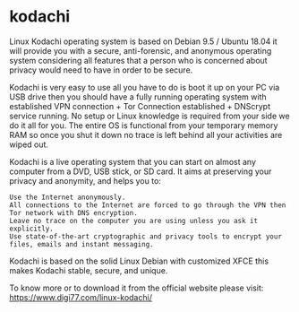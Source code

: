 # kodachi

Linux Kodachi operating system is based on Debian 9.5 / Ubuntu 18.04 it will provide you with a secure, anti-forensic, and anonymous operating system considering all features that a person who is concerned about privacy would need to have in order to be secure.

Kodachi is very easy to use all you have to do is boot it up on your PC via USB drive then you should have a fully running operating system with established VPN connection + Tor Connection established + DNScrypt service running. No setup or Linux knowledge is required from your side we do it all for you. The entire OS is functional from your temporary memory RAM so once you shut it down no trace is left behind all your activities are wiped out.

Kodachi is a live operating system that you can start on almost any computer from a DVD, USB stick, or SD card. It aims at preserving your privacy and anonymity, and helps you to:

    Use the Internet anonymously.
    All connections to the Internet are forced to go through the VPN then Tor network with DNS encryption.
    Leave no trace on the computer you are using unless you ask it explicitly.
    Use state-of-the-art cryptographic and privacy tools to encrypt your files, emails and instant messaging.

Kodachi is based on the solid Linux Debian with customized XFCE this makes Kodachi stable, secure, and unique.


To know more or to download it from the official website please visit:
https://www.digi77.com/linux-kodachi/
